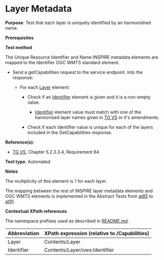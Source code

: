 # Layer Metadata

**Purpose**: Test that each layer is uniquely identified by an harmonished name.

**Prerequisites**

**Test method**

The Unique Resource Identifier and Name INSPIRE metadata elements are mapped to the Identifier OGC WMTS standard element.

* Send a getCapabilities request to the service endpoint. Into the response:

  * For each [Layer](#layer) element:

    * Check if an [Identifier](#identifier) element is given and it is a non-empty value.

      * [Identifier](#identifier) element value must match with one of the harmonised layer names given in [TG VS](./README.md#ref_TG_VS) or it's amendments.

    * Check if each identifier value is unique for each of the layers included in the GetCapabilities response.

**Reference(s)**:
* [TG VS](./README.md#ref_TG_VS), Chapter 5.2.3.3.4, Requirement 84

**Test type**: Automated

**Notes**

The multiplicity of this element is 1 for each layer.

The mapping between the rest of INSPIRE layer metadata elements and OGC WMTS elements is implemented in the Abstract Tests from [at85](./at85-getcapabilities-layer-title.md) to [at91](./at91-getcapabilities-layer-legend-url.md).

**Contextual XPath references**

The namespace prefixes used as described in [README.md](./README.md#namespaces).

Abbreviation                                               |  XPath expression (relative to /Capabilities)
---------------------------------------------------------- | -------------------------------------------------------------------------
Layer <a name="layer"></a> | Contents/Layer
Identifier <a name="identifier"></a> | Contents/Layer/ows:Identifier